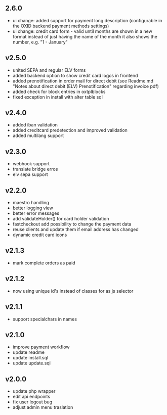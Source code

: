 ## 2.6.0
 * ui change: added support for payment long description (configurable in the OXID backend payment methods settings)
 * ui change: credit card form - valid until months are shown in a new format instead of just having the name of the month it also shows the number, e.g. "1 - January"

## v2.5.0
 * united SEPA and regular ELV forms
 * added backend option to show credit card logos in frontend
 * added prenotification in order mail for direct debit (see Readme.md "Notes about direct debit (ELV) Prenotification" regarding invoice pdf)
 * added check for block entries in oxtplblocks
 * fixed exception in install with alter table sql

## v2.4.0
 * added iban validation
 * added creditcard predetection and improved validation
 * added multilang support

## v2.3.0
 * webhook support
 * translate bridge erros
 * elv sepa support

## v2.2.0
 * maestro handling
 * better logging view
 * better error messages
 * add validateHolder() for card holder validation
 * fastcheckout add possibility to change the payment data
 * reuse clients and update them if email address has changed
 * dynamic credit card icons

## v2.1.3
 * mark complete orders as paid

## v2.1.2
 * now using unique id's instead of classes for as js selector

## v2.1.1
 * support specialchars in names

## v2.1.0
 *  improve payment workflow
 * update readme
 * update install.sql
 * update update.sql

## v2.0.0
 * update php wrapper
 * edit api endpoints
 * fix user logout bug
 * adjust admin menu traslation